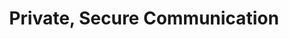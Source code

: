 ---
title: Private, Secure Communication
description: Status brings the power of Ethereum into your pocket by combining a messenger, crypto-wallet, and Web3 browser.
layout: index
---